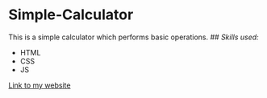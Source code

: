 # Simple-Calculator
This is a simple calculator which performs basic operations.
*## Skills used:*
* HTML
* CSS
* JS

[Link to my website](https://trapq3du-photography-site.netlify.app/ "Simple Calculator")
